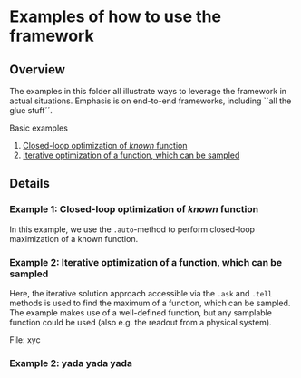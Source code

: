 # Examples of how to use the framework

## Overview
The examples in this folder all illustrate ways to leverage the framework in actual situations. Emphasis is on 
end-to-end frameworks, including ``all the glue stuff´´. 

Basic examples
1. [Closed-loop optimization of _known_ function](#Example-1:-Closed-loop-optimization-of-_known_-function)
2. [Iterative optimization of a function, which can be sampled](#Example-2:-Iterative-optimization-of-a-function,-which-can-be-sampled)

## Details

### Example 1: Closed-loop optimization of _known_ function
In this example, we use the `.auto`-method to perform closed-loop maximization of a known function.

### Example 2: Iterative optimization of a function, which can be sampled
Here, the iterative solution approach accessible via the `.ask` and `.tell` methods is used to find the maximum of a function, which can be sampled. The example makes use of a well-defined function, but any samplable function could be used (also e.g. the readout from a physical system).

File: xyc

### Example 2: yada yada yada